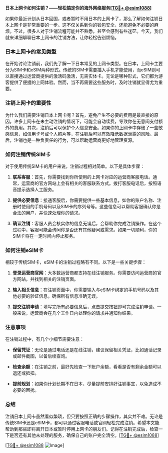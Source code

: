 **日本上网卡如何注销？——轻松搞定你的海外网络服务[[TG💪+ @esim1088](https://t.me/s/esim1088)]**

如果你最近计划从日本回国，或者暂时不用日本的上网卡了，那么了解如何注销日本上网卡是非常重要的一步。这不仅关系到你的钱包安全，还能避免不必要的麻烦。不过，很多人对于注销流程可能并不熟悉，甚至会感到有些迷茫。今天，我们就来详细聊聊日本上网卡的注销方法，让你轻松告别烦恼。

### 日本上网卡的常见类型

在开始讨论注销前，我们先了解一下日本常见的上网卡类型。在日本，上网卡主要分为SIM卡和eSIM两种形式。传统的SIM卡需要插入手机才能使用，而eSIM则可以直接通过运营商提供的激活码激活，无需实体卡。无论是哪种形式，它们都为游客提供了便捷的上网体验。然而，当不再需要这些服务时，及时注销就显得尤为重要。

### 注销上网卡的重要性

为什么我们需要注销日本上网卡呢？首先，避免产生不必要的费用是最直接的原因。许多上网卡在未主动注销的情况下，可能会自动续费，导致你在无意间支付额外的费用。其次，注销后可以保护个人信息安全。如果你的上网卡中存储了一些敏感信息，如信用卡号或个人照片等，在注销后可以有效降低数据泄露的风险。最后，注销也是一种负责任的行为，可以帮助运营商更好地管理资源。

### 如何注销传统SIM卡

对于使用传统SIM卡的用户来说，注销过程相对简单。以下是具体步骤：

1. **联系客服**：首先，你需要找到你所使用的上网卡对应的运营商客服电话。通常，运营商的官方网站上会有相关的客服联系方式。拨打客服电话后，按照语音提示选择人工服务。

2. **提供必要信息**：接通客服后，你需要提供一些基本信息，如你的账户名称、注册时使用的手机号码以及SIM卡的序列号等。这些信息可以帮助客服确认你是合法的用户，并快速处理你的请求。

3. **确认注销**：客服人员会核实你的信息无误后，会帮助你完成注销操作。在这个过程中，客服可能会询问你是否还有其他疑问或需求。如果一切顺利，你的SIM卡将在一定时间内停止服务。

### 如何注销eSIM卡

相较于传统SIM卡，eSIM卡的注销过程略有不同。以下是一些关键步骤：

1. **登录运营商官网**：大多数运营商都支持在线注销服务。你需要访问运营商的官方网站，并找到相关的注销页面。

2. **输入相关信息**：在注销页面中，你需要输入与eSIM卡绑定的手机号码以及其他必要的验证信息。确保所有信息准确无误。

3. **提交注销申请**：填写完所有必要信息后，点击提交按钮即可完成注销申请。一般来说，运营商会在几个工作日内处理你的请求并通知你结果。

### 注意事项

在注销过程中，有几个小细节需要注意：

- **保留凭证**：无论是通过电话还是在线注销，建议保留相关凭证，比如通话记录或邮件截图，以备后续查询。
  
- **检查余额**：在注销之前，最好先检查一下账户余额，看看是否有剩余金额可以退还或抵扣。

- **提前规划**：如果你计划长期不在日本，尽量提前安排好注销事宜，以免造成不必要的困扰。

### 总结

注销日本上网卡虽然看似繁琐，但只要按照正确的步骤操作，其实并不难。无论是传统SIM卡还是eSIM卡，都可以通过客服电话或官网轻松完成注销。希望本文能帮助到那些即将离开日本或暂时停用上网卡的朋友们。记得在注销完成后，检查一下是否还有其他未处理的服务，确保自己的账户完全清空。[[TG💪+ @esim1088](https://t.me/s/esim1088)]

[[TG💪+ @esim1088](https://t.me/s/esim1088) ![Image](https://i.postimg.cc/4NQfJmqS/Snipaste-2025-05-13-00-14-12.png)]